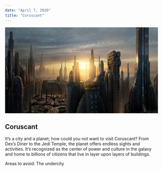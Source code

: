 ```yaml
---
date: "April 7, 2020"
title: "Coruscant"
---
```


![Coruscant](./Coruscant.jpeg)

## Coruscant

It’s a city and a planet; how could you not want to visit Coruscant? From Dex’s Diner to the Jedi Temple, the planet offers endless sights and activities. It’s recognized as the center of power and culture in the galaxy and home to billions of citizens that live in layer upon layers of buildings.

Areas to avoid: The undercity